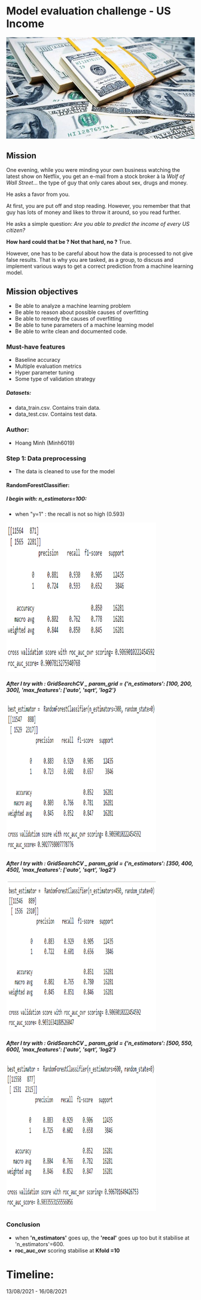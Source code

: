 #  Model evaluation challenge - US Income
![Dollar Bundles (Image)](Image/us-dollar-bundles.jpg)

## Mission
One evening, while you were minding your own business watching the latest show on Netflix, you get an e-mail from a stock broker à la *Wolf of Wall Street*... the type of guy that only cares about sex, drugs and money.

He asks a favor from you.

At first, you are put off and stop reading. However, you remember that that guy has lots of money and likes to throw it around, so you read further.

He asks a simple question: *Are you able to predict the income of every US citizen?*

**How hard could that be ? Not that hard, no ?** True.

However, one has to be careful about how the data is processed to not give false results. That is why you are tasked, as a group, to discuss and implement various ways to get a correct prediction from a machine learning model.

## Mission objectives

- Be able to analyze a machine learning problem
- Be able to reason about possible causes of overfitting
- Be able to remedy the causes of overfitting
- Be able to tune parameters of a machine learning model
- Be able to write clean and documented code.

### Must-have features

- Baseline accuracy
- Multiple evaluation metrics
- Hyper parameter tuning
- Some type of validation strategy

##### Datasets: 
   - data_train.csv. Contains train data.
   - data_test.csv. Contains test data.

### Author:
* Hoang Minh (Minh6019)

### Step 1: Data preprocessing

 - The data is cleaned to use for the model

#### RandomForestClassifier:
##### I begin with: n_estimators=100:
 + when "y=1" : the recall is not so high (0.593)
 <img src = "Image/forest_01.png" width = "400" height = "400">

##### After I try with : GridSearchCV _ param_grid = {'n_estimators': [100, 200, 300], 'max_features': ['auto', 'sqrt', 'log2'}
 <img src = "Image/forest_02_GC_100_10.png" width = "400" height = "400">

##### After I try with : GridSearchCV _ param_grid = {'n_estimators': [350, 400, 450], 'max_features': ['auto', 'sqrt', 'log2'}
      
<img src = "Image/forest_03_GC_350_20.png" width = "400" height = "400">
  
##### After I try with : GridSearchCV _ param_grid = {'n_estimators': [500, 550, 600], 'max_features': ['auto', 'sqrt', 'log2'}
      
 <img src = "Image/forest_04_GC_600_20.png" width = "400" height = "400">
    
### Conclusion 
  + when **'n_estimators'** goes up, the **'recal'** goes up too but it stabilise at 'n_estimators'=600.
  + **roc_auc_ovr** scoring stabilise at **Kfold =10**
 
# Timeline: 
13/08/2021 - 16/08/2021
